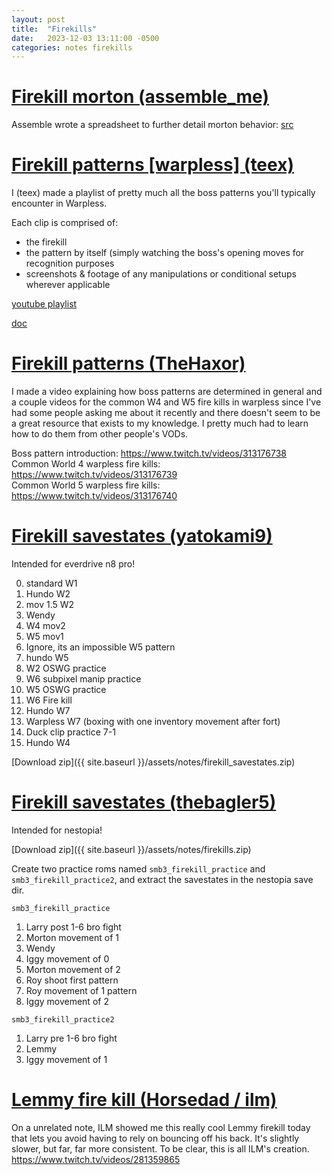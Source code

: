 ```yaml
---
layout: post
title:  "Firekills"
date:   2023-12-03 13:11:00 -0500
categories: notes firekills
---
```


# [Firekill morton (assemble_me)](#firekill-morton-assemble_me)

Assemble wrote a spreadsheet to further detail morton behavior: [src](https://docs.google.com/spreadsheets/d/e/2PACX-1vTgyb-gTH6rrxQI4_5KIJqMx6vrXKZRhKid6vg9a5XLYuf4e3VeI0qnpUuAI3jKjOc9ySScmPryQ6lf/pubhtml)

# [Firekill patterns [warpless] (teex)](#firekill-patterns-warpless-teex)

I (teex) made a playlist of pretty much all the boss patterns you'll typically encounter in Warpless. 

Each clip is comprised of:
- the firekill
- the pattern by itself (simply watching the boss's opening moves for recognition purposes
- screenshots & footage of any manipulations or conditional setups wherever applicable

[youtube playlist](https://www.youtube.com/playlist?list=PLjSZGQNren-IWJHjf6HQev-PE7bdYW4LE)

[doc](https://docs.google.com/spreadsheets/d/1sTi9g2cxaNCVkCTQ-Ez4mKshAD7zTKG3uK1pb1ys6oc/edit#gid=0)

# [Firekill patterns (TheHaxor)](#firekill-patterns-thehaxor)

I made a video explaining how boss patterns are determined in general and a
couple videos for the common W4 and W5 fire kills in warpless since I've had
some people asking me about it recently and there doesn't seem to be a great
resource that exists to my knowledge. I pretty much had to learn how to do
them from other people's VODs.

Boss pattern introduction: <https://www.twitch.tv/videos/313176738>  
Common World 4 warpless fire kills: <https://www.twitch.tv/videos/313176739>  
Common World 5 warpless fire kills: <https://www.twitch.tv/videos/313176740>  


# [Firekill savestates (yatokami9)](#firekill-savestates-yatokami9)

Intended for everdrive n8 pro!

0. standard W1
1.  Hundo W2
2. mov 1.5 W2
3. Wendy
4. W4 mov2
5. W5 mov1
6. Ignore, its an impossible W5 pattern
7. hundo W5
8. W2 OSWG practice
9. W6 subpixel manip practice
10. W5 OSWG practice
11. W6 Fire kill
12. Hundo W7
13. Warpless W7 (boxing with one inventory movement after fort)
14. Duck clip practice 7-1
15. Hundo W4

[Download zip]({{ site.baseurl }}/assets/notes/firekill_savestates.zip)

# [Firekill savestates (thebagler5)](#firekill-savestates-thebagler5)

Intended for nestopia!

[Download zip]({{ site.baseurl }}/assets/notes/firekills.zip)

Create two practice roms named `smb3_firekill_practice` and `smb3_firekill_practice2`,
and extract the savestates in the nestopia save dir.

`smb3_firekill_practice`

1. Larry post 1-6 bro fight
2. Morton movement of 1
3. Wendy
4. Iggy movement of 0
5. Morton movement of 2
6. Roy shoot first pattern
7. Roy movement of 1 pattern
9. Iggy movement of 2

`smb3_firekill_practice2`

1. Larry pre 1-6 bro fight
2. Lemmy
5. Iggy movement of 1

# [Lemmy fire kill (Horsedad / ilm)](#lemmy-fire-kill-horsedad--ilm)

On a unrelated note, ILM showed me this really cool Lemmy firekill today that
lets you avoid having to rely on bouncing off his back. It's slightly slower,
but far, far more consistent. To be clear, this is all ILM's creation.
<https://www.twitch.tv/videos/281359865>
